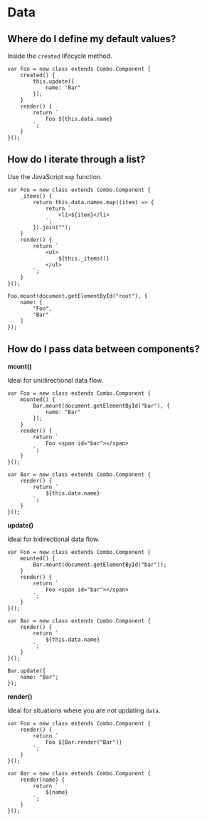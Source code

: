 # Data

## Where do I define my default values?

Inside the `created` lifecycle method.

	var Foo = new class extends Combo.Component {
		created() {
			this.update({
				name: "Bar"
			});
		}
		render() {
			return `
				Foo ${this.data.name}
			`;
		}
	}();

## How do I iterate through a list?

Use the JavaScript `map` function.

	var Foo = new class extends Combo.Component {
        _items() {
            return this.data.names.map((item) => {
                return `
                    <li>${item}</li>
                `;
            }).join("");
        }
		render() {
			return `
                <ul>
                    ${this._items()}
                </ul>
			`;
		}
	}();

    Foo.mount(document.getElementById("root"), {
        name: [
            "Foo",
            "Bar"
        ]
    });

## How do I pass data between components?

**mount()**

Ideal for unidirectional data flow.

	var Foo = new class extends Combo.Component {
		mounted() {
			Bar.mount(document.getElementById("bar"), {
				name: "Bar"
			});
		}
		render() {
			return `
				Foo <span id="bar"></span>
			`;
		}
	}();

	var Bar = new class extends Combo.Component {
		render() {
			return `
				${this.data.name}
			`;
		}
	}();

**update()**

Ideal for bidirectional data flow.

	var Foo = new class extends Combo.Component {
		mounted() {
			Bar.mount(document.getElementById("bar"));
		}
		render() {
			return `
				Foo <span id="bar"></span>
			`;
		}
	}();

	var Bar = new class extends Combo.Component {
		render() {
			return `
				${this.data.name}
			`;
		}
	}();

	Bar.update({
		name: "Bar";
	});

**render()**

Ideal for situations where you are not updating `data`.

    var Foo = new class extends Combo.Component {
        render() {
            return `
                Foo ${Bar.render("Bar")}
            `;
        }
    }();

    var Bar = new class extends Combo.Component {
        render(name) {
            return `
                ${name}
            `;
        }
    }();

